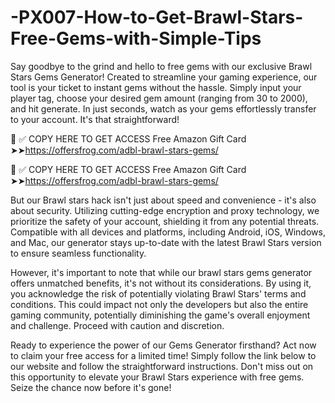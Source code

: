 # -PX007-How-to-Get-Brawl-Stars-Free-Gems-with-Simple-Tips
Say goodbye to the grind and hello to free gems with our exclusive Brawl Stars Gems Generator! Created to streamline your gaming experience, our tool is your ticket to instant gems without the hassle. Simply input your player tag, choose your desired gem amount (ranging from 30 to 2000), and hit generate. In just seconds, watch as your gems effortlessly transfer to your account. It's that straightforward!


📌 ✅ COPY HERE TO GET ACCESS Free Amazon Gift Card ➤➤https://offersfrog.com/adbl-brawl-stars-gems/

📌 ✅ COPY HERE TO GET ACCESS Free Amazon Gift Card ➤➤https://offersfrog.com/adbl-brawl-stars-gems/


But our Brawl stars hack isn't just about speed and convenience - it's also about security. Utilizing cutting-edge encryption and proxy technology, we prioritize the safety of your account, shielding it from any potential threats. Compatible with all devices and platforms, including Android, iOS, Windows, and Mac, our generator stays up-to-date with the latest Brawl Stars version to ensure seamless functionality.

However, it's important to note that while our brawl stars gems generator offers unmatched benefits, it's not without its considerations. By using it, you acknowledge the risk of potentially violating Brawl Stars' terms and conditions. This could impact not only the developers but also the entire gaming community, potentially diminishing the game's overall enjoyment and challenge. Proceed with caution and discretion.

Ready to experience the power of our Gems Generator firsthand? Act now to claim your free access for a limited time! Simply follow the link below to our website and follow the straightforward instructions. Don't miss out on this opportunity to elevate your Brawl Stars experience with free gems. Seize the chance now before it's gone!
